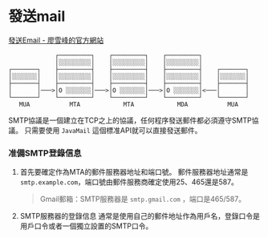 # 發送mail
[發送Email - 廖雪峰的官方網站](https://www.liaoxuefeng.com/wiki/1252599548343744/1319099923693601)

```ascii
             ┌─────────┐    ┌─────────┐    ┌─────────┐
             │░░░░░░░░░│    │░░░░░░░░░│    │░░░░░░░░░│
┌───────┐    ├─────────┤    ├─────────┤    ├─────────┤    ┌───────┐
│░░░░░░░│    │░░░░░░░░░│    │░░░░░░░░░│    │░░░░░░░░░│    │░░░░░░░│
├───────┤    ├─────────┤    ├─────────┤    ├─────────┤    ├───────┤
│       │───>│O ░░░░░░░│───>│O ░░░░░░░│───>│O ░░░░░░░│<───│       │
└───────┘    └─────────┘    └─────────┘    └─────────┘    └───────┘
   MUA           MTA            MTA            MDA           MUA
```

SMTP協議是一個建立在TCP之上的協議，任何程序發送郵件都必須遵守SMTP協議。
只需要使用 `JavaMail` 這個標准API就可以直接發送郵件。

### 准備SMTP登錄信息
1. 首先要確定作為MTA的郵件服務器地址和端口號。
	郵件服務器地址通常是`smtp.example.com`，端口號由郵件服務商確定使用25、465還是587。
	> Gmail郵箱：SMTP服務器是 `smtp.gmail.com` ，端口是465/587。
1. SMTP服務器的登錄信息
	通常是使用自己的郵件地址作為用戶名，登錄口令是用戶口令或者一個獨立設置的SMTP口令。
	